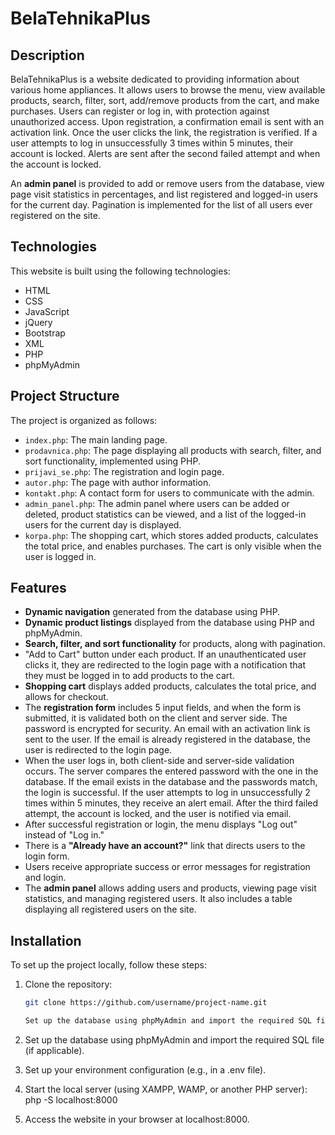 # BelaTehnikaPlus

## Description
BelaTehnikaPlus is a website dedicated to providing information about various home appliances. It allows users to browse the menu, view available products, search, filter, sort, add/remove products from the cart, and make purchases. Users can register or log in, with protection against unauthorized access. Upon registration, a confirmation email is sent with an activation link. Once the user clicks the link, the registration is verified. If a user attempts to log in unsuccessfully 3 times within 5 minutes, their account is locked. Alerts are sent after the second failed attempt and when the account is locked.

An **admin panel** is provided to add or remove users from the database, view page visit statistics in percentages, and list registered and logged-in users for the current day. Pagination is implemented for the list of all users ever registered on the site.

## Technologies
This website is built using the following technologies:
- HTML
- CSS
- JavaScript
- jQuery
- Bootstrap
- XML
- PHP
- phpMyAdmin

## Project Structure
The project is organized as follows:

- `index.php`: The main landing page.
- `prodavnica.php`: The page displaying all products with search, filter, and sort functionality, implemented using PHP.
- `prijavi_se.php`: The registration and login page.
- `autor.php`: The page with author information.
- `kontakt.php`: A contact form for users to communicate with the admin.
- `admin_panel.php`: The admin panel where users can be added or deleted, product statistics can be viewed, and a list of the logged-in users for the current day is displayed.
- `korpa.php`: The shopping cart, which stores added products, calculates the total price, and enables purchases. The cart is only visible when the user is logged in.

## Features
- **Dynamic navigation** generated from the database using PHP.
- **Dynamic product listings** displayed from the database using PHP and phpMyAdmin.
- **Search, filter, and sort functionality** for products, along with pagination.
- "Add to Cart" button under each product. If an unauthenticated user clicks it, they are redirected to the login page with a notification that they must be logged in to add products to the cart.
- **Shopping cart** displays added products, calculates the total price, and allows for checkout.
- The **registration form** includes 5 input fields, and when the form is submitted, it is validated both on the client and server side. The password is encrypted for security. An email with an activation link is sent to the user. If the email is already registered in the database, the user is redirected to the login page.
- When the user logs in, both client-side and server-side validation occurs. The server compares the entered password with the one in the database. If the email exists in the database and the passwords match, the login is successful. If the user attempts to log in unsuccessfully 2 times within 5 minutes, they receive an alert email. After the third failed attempt, the account is locked, and the user is notified via email.
- After successful registration or login, the menu displays "Log out" instead of "Log in."
- There is a **"Already have an account?"** link that directs users to the login form.
- Users receive appropriate success or error messages for registration and login.
- The **admin panel** allows adding users and products, viewing page visit statistics, and managing registered users. It also includes a table displaying all registered users on the site.

## Installation
To set up the project locally, follow these steps:

1. Clone the repository:
   ```bash
   git clone https://github.com/username/project-name.git

   Set up the database using phpMyAdmin and import the required SQL file (if applicable).

2. Set up the database using phpMyAdmin and import the required SQL file (if applicable).

3. Set up your environment configuration (e.g., in a .env file).

4. Start the local server (using XAMPP, WAMP, or another PHP server):
      php -S localhost:8000

5. Access the website in your browser at localhost:8000.

